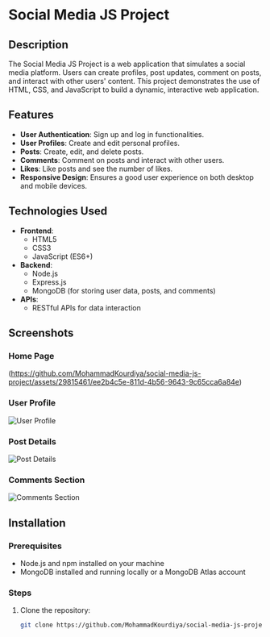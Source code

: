 # Social Media JS Project

## Description
The Social Media JS Project is a web application that simulates a social media platform. Users can create profiles, post updates, comment on posts, and interact with other users' content. This project demonstrates the use of HTML, CSS, and JavaScript to build a dynamic, interactive web application.

## Features
- **User Authentication**: Sign up and log in functionalities.
- **User Profiles**: Create and edit personal profiles.
- **Posts**: Create, edit, and delete posts.
- **Comments**: Comment on posts and interact with other users.
- **Likes**: Like posts and see the number of likes.
- **Responsive Design**: Ensures a good user experience on both desktop and mobile devices.

## Technologies Used
- **Frontend**:
  - HTML5
  - CSS3
  - JavaScript (ES6+)
- **Backend**:
  - Node.js
  - Express.js
  - MongoDB (for storing user data, posts, and comments)
- **APIs**:
  - RESTful APIs for data interaction

## Screenshots
### Home Page
(https://github.com/MohammadKourdiya/social-media-js-project/assets/29815461/ee2b4c5e-811d-4b56-9643-9c65cca6a84e)


### User Profile
![User Profile](https://github.com/MohammadKourdiya/social-media-js-project/assets/29815461/887d82eb-5927-4dab-9437-ede3c9f0ca93)


### Post Details
![Post Details](https://github.com/MohammadKourdiya/social-media-js-project/assets/29815461/375fd935-202c-486f-95c4-12c486c41ebe)


### Comments Section
![Comments Section](https://github.com/MohammadKourdiya/social-media-js-project/assets/29815461/403a9ff5-7a69-4b9d-a563-20b2c60546bc)


## Installation

### Prerequisites
- Node.js and npm installed on your machine
- MongoDB installed and running locally or a MongoDB Atlas account

### Steps
1. Clone the repository:
   ```bash
   git clone https://github.com/MohammadKourdiya/social-media-js-project.git

